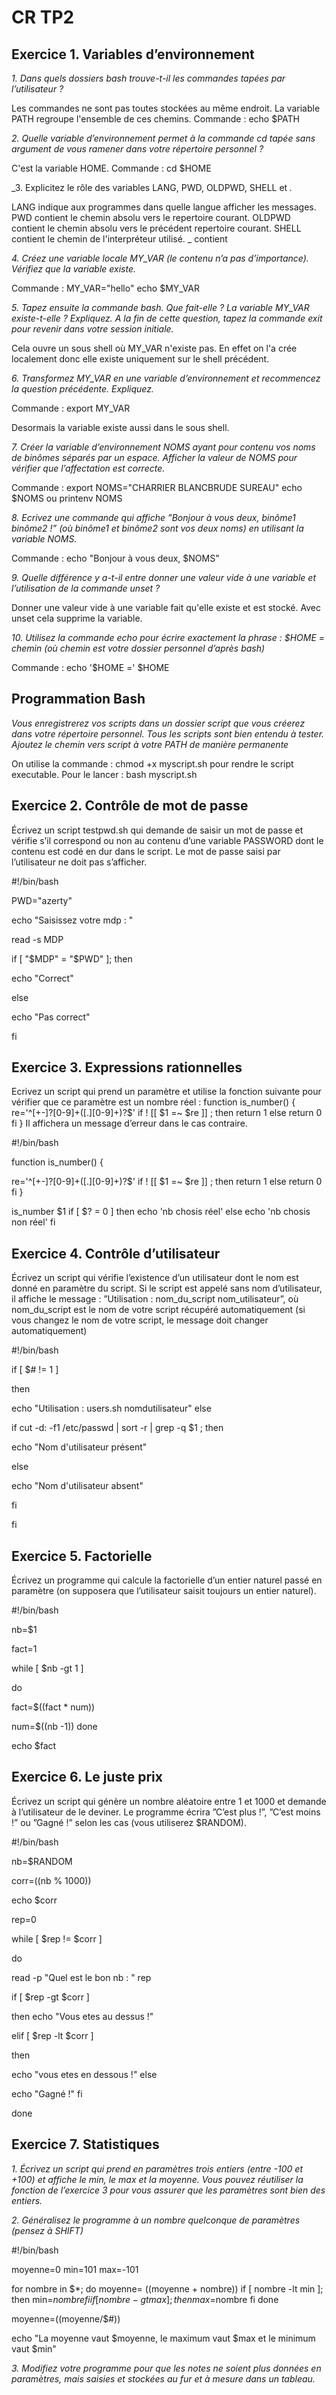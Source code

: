 # CR TP2

## Exercice 1. Variables d’environnement

_1. Dans quels dossiers bash trouve-t-il les commandes tapées par l’utilisateur ?_

Les commandes ne sont pas toutes stockées au même endroit.
La variable PATH regroupe l'ensemble de ces chemins.
Commande : echo $PATH

_2. Quelle variable d’environnement permet à la commande cd tapée sans argument de vous ramener dans
votre répertoire personnel ?_

C'est la variable HOME.
Commande : cd $HOME

_3. Explicitez le rôle des variables LANG, PWD, OLDPWD, SHELL et _._

LANG indique aux programmes dans quelle langue afficher les messages.
PWD contient le chemin absolu vers le repertoire courant.
OLDPWD contient le chemin absolu vers le précédent repertoire courant.
SHELL contient le chemin de l'interpréteur utilisé.
_ contient 

_4. Créez une variable locale MY_VAR (le contenu n’a pas d’importance). Vérifiez que la variable existe._

Commande : 
MY_VAR="hello"
echo $MY_VAR

_5. Tapez ensuite la commande bash. Que fait-elle ? La variable MY_VAR existe-t-elle ? Expliquez. A la fin
de cette question, tapez la commande exit pour revenir dans votre session initiale._

Cela ouvre un sous shell  où MY_VAR n'existe pas. En effet on l'a crée localement donc elle existe uniquement sur le shell précédent.

_6. Transformez MY_VAR en une variable d’environnement et recommencez la question précédente. Expliquez._

Commande :
export MY_VAR

Desormais la variable existe aussi dans le sous shell.

_7. Créer la variable d’environnement NOMS ayant pour contenu vos noms de binômes séparés par un espace.
Afficher la valeur de NOMS pour vérifier que l’affectation est correcte._

Commande :
export NOMS="CHARRIER BLANCBRUDE SUREAU"
echo $NOMS ou printenv NOMS

_8. Ecrivez une commande qui affiche ”Bonjour à vous deux, binôme1 binôme2 !” (où binôme1 et binôme2
sont vos deux noms) en utilisant la variable NOMS._

Commande :
echo "Bonjour à vous deux, $NOMS"

_9. Quelle différence y a-t-il entre donner une valeur vide à une variable et l’utilisation de la commande
unset ?_

Donner une valeur vide à une variable fait qu'elle existe et est stocké. Avec unset cela supprime la variable.

_10. Utilisez la commande echo pour écrire exactement la phrase : $HOME = chemin (où chemin est votre
dossier personnel d’après bash)_

Commande :
echo '$HOME =' $HOME


## Programmation Bash
_Vous enregistrerez vos scripts dans un dossier script que vous créerez dans votre répertoire personnel.
Tous les scripts sont bien entendu à tester.
Ajoutez le chemin vers script à votre PATH de manière permanente_

On utilise la commande : chmod +x myscript.sh pour rendre le script executable.
Pour le lancer : bash myscript.sh

## Exercice 2. Contrôle de mot de passe

Écrivez un script testpwd.sh qui demande de saisir un mot de passe et vérifie s’il correspond ou non au
contenu d’une variable PASSWORD dont le contenu est codé en dur dans le script. Le mot de passe saisi par
l’utilisateur ne doit pas s’afficher.

#!/bin/bash

PWD="azerty"

echo "Saisissez votre mdp : "

read -s MDP

if [ "$MDP" = "$PWD" ]; then

  echo "Correct"
  
else

  echo "Pas correct"
  
fi



## Exercice 3. Expressions rationnelles
Ecrivez un script qui prend un paramètre et utilise la fonction suivante pour vérifier que ce paramètre
est un nombre réel :
function is_number()
{
re='^[+-]?[0-9]+([.][0-9]+)?$'
if ! [[ $1 =~ $re ]] ; then
return 1
else
return 0
fi
}
Il affichera un message d’erreur dans le cas contraire.


#!/bin/bash

function is_number() {

re='^[+-]?[0-9]+([.][0-9]+)?$'
if ! [[ $1 =~ $re ]] ; then
return 1
else
return 0
fi }

is_number $1
if [ $? = 0 ]
then
echo  'nb chosis réel'
else
echo 'nb chosis non réel'
fi

## Exercice 4. Contrôle d’utilisateur

Écrivez un script qui vérifie l’existence d’un utilisateur dont le nom est donné en paramètre du script. Si le
script est appelé sans nom d’utilisateur, il affiche le message : ”Utilisation : nom_du_script nom_utilisateur”,
où nom_du_script est le nom de votre script récupéré automatiquement (si vous changez le nom de votre
script, le message doit changer automatiquement)

#!/bin/bash

if [ $# != 1 ]

then

echo "Utilisation : users.sh nomdutilisateur"
else

if cut -d: -f1 /etc/passwd | sort -r | grep -q $1 ; then

echo "Nom d'utilisateur présent"

else

echo "Nom d'utilisateur absent"

fi

fi

## Exercice 5. Factorielle

Écrivez un programme qui calcule la factorielle d’un entier naturel passé en paramètre (on supposera que
l’utilisateur saisit toujours un entier naturel).

#!/bin/bash

nb=$1

fact=1

while [ $nb -gt 1 ]

do

fact=$((fact * num))

num=$((nb -1))
done

echo $fact

## Exercice 6. Le juste prix

Écrivez un script qui génère un nombre aléatoire entre 1 et 1000 et demande à l’utilisateur de le deviner.
Le programme écrira ”C’est plus !”, ”C’est moins !” ou ”Gagné !” selon les cas (vous utiliserez $RANDOM).

#!/bin/bash

nb=$RANDOM

corr=$(($nb % 1000))

echo $corr

rep=0

while [ $rep != $corr ]

do

read -p "Quel est le bon nb : " rep

if [ $rep -gt $corr ]

then echo "Vous etes au dessus !"

elif [ $rep -lt $corr ]

then

echo "vous etes en dessous !"
else

echo "Gagné !"
fi

done

## Exercice 7. Statistiques

_1. Écrivez un script qui prend en paramètres trois entiers (entre -100 et +100) et affiche le min, le max
et la moyenne. Vous pouvez réutiliser la fonction de l’exercice 3 pour vous assurer que les paramètres
sont bien des entiers._

_2. Généralisez le programme à un nombre quelconque de paramètres (pensez à SHIFT)_


#!/bin/bash

moyenne=0
min=101
max=-101

for nombre in $*; do
	moyenne= $(($moyenne + nombre))
	if [ nombre -lt min ];
	then
		min=$nombre
	fi
	if [ nombre -gt max ];
	then
		max=$nombre
	fi
done

moyenne=$(($moyenne/$#))

echo "La moyenne vaut $moyenne, le maximum vaut $max et le minimum vaut $min"

_3. Modifiez votre programme pour que les notes ne soient plus données en paramètres, mais saisies et
stockées au fur et à mesure dans un tableau._
